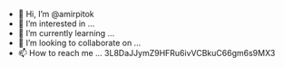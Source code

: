 - 👋 Hi, I’m @amirpitok
- 👀 I’m interested in ...
- 🌱 I’m currently learning ...
- 💞️ I’m looking to collaborate on ...
- 📫 How to reach me ...
3L8DaJJymZ9HFRu6ivVCBkuC66gm6s9MX3 <my bitcoin wallet pleas charge my wallet>
<!---
amirpitok/amirpitok is a ✨ special ✨ repository because its `README.md` (this file) appears on your GitHub profile.
You can click the Preview link to take a look at your changes.
--->
